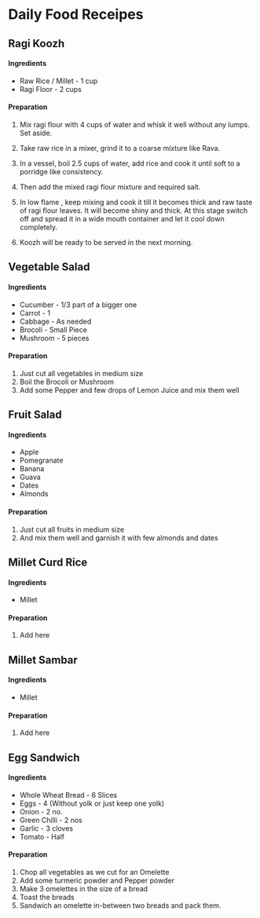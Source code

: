 # Daily Food Receipes

## Ragi Koozh

#### Ingredients

- Raw Rice / Millet - 1 cup
- Ragi Floor - 2 cups

#### Preparation

1. Mix ragi flour with 4 cups of water and whisk it well without any lumps. Set aside.

2. Take raw rice in a mixer, grind it to a coarse mixture like Rava.

3. In a vessel, boil 2.5 cups of water, add rice and cook it until soft to a porridge like consistency.

4. Then add the mixed ragi flour mixture and required salt.

5. In low flame , keep mixing and cook it till it becomes thick and raw taste of ragi flour leaves. It will become shiny and thick. At this stage switch off and spread it in a wide mouth container and let it cool down completely.

6. Koozh will be ready to be served in the next morning.

## Vegetable Salad

#### Ingredients

- Cucumber - 1/3 part of a bigger one
- Carrot - 1
- Cabbage - As needed
- Brocoli - Small Piece
- Mushroom - 5 pieces

#### Preparation

1. Just cut all vegetables in medium size
2. Boil the Brocoli or Mushroom
3. Add some Pepper and few drops of Lemon Juice and mix them well

## Fruit Salad

#### Ingredients

- Apple
- Pomegranate
- Banana
- Guava
- Dates
- Almonds

#### Preparation

1. Just cut all fruits in medium size
2. And mix them well and garnish it with few almonds and dates

## Millet Curd Rice

#### Ingredients

- Millet

#### Preparation

1. Add here

## Millet Sambar

#### Ingredients

- Millet

#### Preparation

1. Add here

## Egg Sandwich

#### Ingredients

- Whole Wheat Bread - 6 Slices
- Eggs - 4 (Without yolk or just keep one yolk)
- Onion - 2 no.
- Green Chilli - 2 nos
- Garlic - 3 cloves
- Tomato - Half

#### Preparation

1. Chop all vegetables as we cut for an Omelette
2. Add some turmeric powder and Pepper powder
3. Make 3 omelettes in the size of a bread
4. Toast the breads
5. Sandwich an omelette in-between two breads and pack them.
